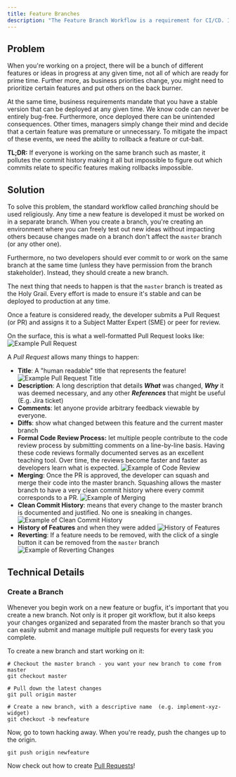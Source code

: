 ```yaml
---
title: Feature Branches
description: "The Feature Branch Workflow is a requirement for CI/CD. It's a process by which all feature development takes place in a dedicated branch instead of the `master` branch. This makes it easy for multiple developers to collaborate on a particular feature while at the same time ensuring that the master branch remains stable."
---
```


## Problem

When you're working on a project, there will be a bunch of different features or ideas in progress at any given time, not all of which are ready for prime time. Further more, as business priorities change, you might need to prioritize certain features and put others on the back burner.

At the same time, business requirements mandate that you have a stable version that can be deployed at any given time. We know code can never be entirely bug-free. Furthermore, once deployed there can be unintended consequences. Other times, managers simply change their mind and decide that a certain feature was premature or unnecessary. To mitigate the impact of these events, we need the ability to rollback a feature or cut-bait.

**TL;DR:** If everyone is working on the same branch such as master, it pollutes the commit history making it all but impossible to figure out which commits relate to specific features making rollbacks impossible.

## Solution

To solve this problem, the standard workflow called _branching_ should be used religiously. Any time a new feature is developed it must be worked on in a separate branch. When you create a branch, you're creating an environment where you can freely test out new ideas without impacting others because changes made on a branch don't affect the `master` branch (or any other one).

Furthermore, no two developers should ever commit to or work on the same branch at the same time (unless they have permission from the branch stakeholder). Instead, they should create a new branch.

The next thing that needs to happen is that the `master` branch is treated as the Holy Grail. Every effort is made to ensure it's stable and can be deployed to production at any time.

Once a feature is considered ready, the developer submits a Pull Request (or PR) and assigns it to a Subject Matter Expert (SME) or peer for review.

On the surface, this is what a well-formatted Pull Request looks like: ![Example Pull Request](/assets/e802ae2-image_3.png)


A _Pull Request_ allows many things to happen:

- **Title**: A "human readable" title that represents the feature! ![Example Pull Request Title](/assets/2d4fce9-image.png)
- **Description**: A long description that details **_What_** was changed, **_Why_** it was deemed necessary, and any other **_References_** that might be useful (E.g. Jira ticket)
- **Comments**: let anyone provide arbitrary feedback viewable by everyone.
- **Diffs**: show what changed between this feature and the current master branch
- **Formal Code Review Process:** let multiple people contribute to the code review process by submitting comments on a line-by-line basis. Having these code reviews formally documented serves as an excellent teaching tool. Over time, the reviews become faster and faster as developers learn what is expected. ![Example of Code Review](/assets/9df4fad-image_2.png)
- **Merging**: Once the PR is approved, the developer can squash and merge their code into the master branch. Squashing allows the master branch to have a very clean commit history where every commit corresponds to a PR. ![Example of Merging](/assets/2b3e7eb-image_4.png)
- **Clean Commit History**: means that every change to the master branch is documented and justified. No one is sneaking in changes. ![Example of Clean Commit History](/assets/b3dae79-image_5.png)
- **History of Features** and when they were added ![History of Features](/assets/f9a3727-image_7.png)
- **Reverting**: If a feature needs to be removed, with the click of a single button it can be removed from the `master` branch ![Example of Reverting Changes](/assets/28887e9-image_8.png)

## Technical Details

### Create a Branch

Whenever you begin work on a new feature or bugfix, it's important that you create a new branch. Not only is it proper git workflow, but it also keeps your changes organized and separated from the master branch so that you can easily submit and manage multiple pull requests for every task you complete.

To create a new branch and start working on it:

```shell
# Checkout the master branch - you want your new branch to come from master
git checkout master

# Pull down the latest changes
git pull origin master

# Create a new branch, with a descriptive name  (e.g. implement-xyz-widget)
git checkout -b newfeature
```

Now, go to town hacking away. When you're ready, push the changes up to the origin.

```shell
git push origin newfeature
```

Now check out how to create [Pull Requests](/reference/best-practices/github-pull-requests.md)!
